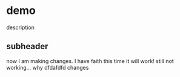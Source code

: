 # demo

description

## subheader 
now I am making changes. I have faith this time it will work!
still not working... why 
dfdafdfd
changes 